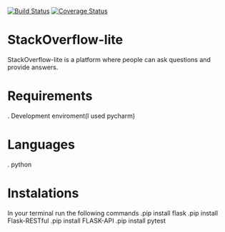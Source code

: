 [![Build Status](https://travis-ci.com/Bwiree/StackOverflow-lite.svg?branch=api-feature)](https://travis-ci.com/Bwiree/StackOverflow-lite)
[![Coverage Status](https://coveralls.io/repos/github/Bwiree/StackOverflow-lite/badge.svg?branch=feature)](https://coveralls.io/github/Bwiree/StackOverflow-lite?branch=feature)

# StackOverflow-lite
StackOverflow-lite is a platform where people can ask questions and provide answers.

# Requirements
. Development enviroment(I used pycharm)

# Languages
. python 

# Instalations
In your terminal run the following commands
.pip install flask
.pip install Flask-RESTful
.pip install FLASK-API
.pip install pytest
